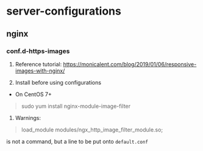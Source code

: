 # server-configurations

## nginx
### conf.d-https-images

1. Reference tutorial:
https://monicalent.com/blog/2019/01/06/responsive-images-with-nginx/

1. Install before using configurations
- On CentOS 7+

> sudo yum install nginx-module-image-filter

1. Warnings:
> load_module modules/ngx_http_image_filter_module.so;

is not a command, but a line to be put onto ```default.conf```
